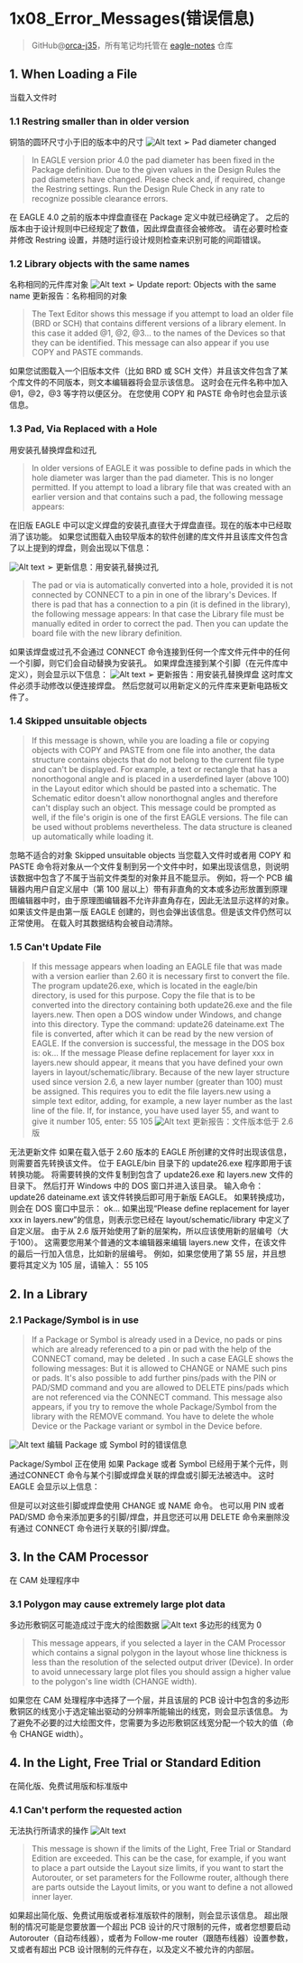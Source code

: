 # 1x08_Error_Messages(错误信息)
> GitHub@[orca-j35](https://github.com/orca-j35)，所有笔记均托管在 [eagle-notes](https://github.com/orca-j35/eagle-notes) 仓库



## 1. When Loading a File
当载入文件时

### 1.1 Restring smaller than in older version
铜箔的圆环尺寸小于旧的版本中的尺寸
![Alt text](1x08_Error_Messages(错误信息).assets/.1465287262282.png)
➢ Pad diameter changed

>In EAGLE version prior 4.0 the pad diameter has been fixed in the Package definition. 
>Due to the given values in the Design Rules the pad diameters have changed.
>Please check and, if required, change the Restring settings. 
>Run the Design Rule Check in any rate to recognize possible clearance errors.

在 EAGLE 4.0 之前的版本中焊盘直径在 Package 定义中就已经确定了。
之后的版本由于设计规则中已经规定了数值，因此焊盘直径会被修改。
请在必要时检查并修改 Restring 设置，并随时运行设计规则检查来识别可能的间距错误。

### 1.2 Library objects with the same names
名称相同的元件库对象
![Alt text](1x08_Error_Messages(错误信息).assets/.1465287374630.png)
➢ Update report: Objects with the same name
更新报告：名称相同的对象

>The Text Editor shows this message if you attempt to load an older file (BRD or SCH) that contains different versions of a library element. 
>In this case it added @1, @2, @3... to the names of the Devices so that they can be identified.
>This message can also appear if you use COPY and PASTE commands.

如果您试图载入一个旧版本文件（比如 BRD 或 SCH 文件）并且该文件包含了某个库文件的不同版本，则文本编辑器将会显示该信息。
这时会在元件名称中加入@1，@2，@3 等字符以便区分。
在您使用 COPY 和 PASTE 命令时也会显示该信息。


### 1.3 Pad, Via Replaced with a Hole
用安装孔替换焊盘和过孔
>In older versions of EAGLE it was possible to define pads in which the hole diameter was larger than the pad diameter.
>This is no longer permitted.
>If you attempt to load a library file that was created with an earlier version and that contains such a pad, the following message appears:

在旧版 EAGLE 中可以定义焊盘的安装孔直径大于焊盘直径。现在的版本中已经取消了该功能。
如果您试图载入由较早版本的软件创建的库文件并且该库文件包含了以上提到的焊盘，则会出现以下信息：

![Alt text](1x08_Error_Messages(错误信息).assets/.1465287691054.png)
➢ 更新信息：用安装孔替换过孔

>The pad or via is automatically converted into a hole, provided it is not connected by CONNECT to a pin in one of the library's Devices.
>If there is pad that has a connection to a pin (it is defined in the library), the following message appears:
>In that case the Library file must be manually edited in order to correct the pad. 
>Then you can update the board file with the new library definition.

如果该焊盘或过孔不会通过 CONNECT 命令连接到任何一个库文件元件中的任何一个引脚，则它们会自动替换为安装孔。
如果焊盘连接到某个引脚（在元件库中定义），则会显示以下信息：
![Alt text](1x08_Error_Messages(错误信息).assets/.1465287883786.png)
➢ 更新报告：用安装孔替换焊盘
这时库文件必须手动修改以便连接焊盘。
然后您就可以用新定义的元件库来更新电路板文件了。

### 1.4 Skipped unsuitable objects
>If this message is shown, while you are loading a file or copying objects with COPY and PASTE from one file into another, the data structure contains objects that do not belong to the current file type and can't be displayed. 
>For example, a text or rectangle that has a non­orthogonal angle and is placed in a user­defined layer (above 100) in the Layout editor which should be pasted into a schematic. 
>The Schematic editor doesn't allow non­orthognal angles and therefore can't display such an object.
>This message could be prompted as well, if the file's origin is one of the first EAGLE versions. 
>The file can be used without problems nevertheless. 
>The data structure is cleaned up automatically while loading it.

忽略不适合的对象 Skipped unsuitable objects
当您载入文件时或者用 COPY 和 PASTE 命令将对象从一个文件复制到另一个文件中时，如果出现该信息，则说明该数据中包含了不属于当前文件类型的对象并且不能显示。
例如，将一个 PCB 编辑器内用户自定义层中（第 100 层以上）带有非直角的文本或多边形放置到原理图编辑器中时，由于原理图编辑器不允许非直角存在，因此无法显示这样的对象。
如果该文件是由第一版 EAGLE 创建的，则也会弹出该信息。但是该文件仍然可以正常使用。
在载入时其数据结构会被自动清除。

### 1.5 Can't Update File
>If this message appears when loading an EAGLE file that was made with a version earlier than 2.60 it is necessary first to convert the file.
>The program update26.exe, which is located in the eagle/bin directory, is used for this purpose.
>Copy the file that is to be converted into the directory containing both update26.exe and the file layers.new. 
>Then open a DOS window under Windows, and change into this directory. Type the command:
>update26 dateiname.ext
>The file is converted, after which it can be read by the new version of EAGLE.
>If the conversion is successful, the message in the DOS box is: ok...
>If the message Please define replacement for layer xxx in layers.new should appear, it means that you have defined your own layers in layout/schematic/library.
>Because of the new layer structure used since version 2.6, a new layer number (greater than 100) must be assigned.
>This requires you to edit the file layers.new using a simple text editor, adding, for example, a new layer number as the last line of the file. 
>If, for instance, you have used layer 55, and want to give it number 105, enter:
>55 105
>![Alt text](1x08_Error_Messages(错误信息).assets/.1465288269148.png)
>更新报告：文件版本低于 2.6 版

无法更新文件
如果在载入低于 2.60 版本的 EAGLE 所创建的文件时出现该信息，则需要首先转换该文件。
位于 EAGLE/bin 目录下的 update26.exe 程序即用于该转换功能。
将需要转换的文件复制到包含了 update26.exe 和 layers.new 文件的目录下。
然后打开 Windows 中的 DOS 窗口并进入该目录。
输入命令：
update26 dateiname.ext
该文件转换后即可用于新版 EAGLE。
如果转换成功，则会在 DOS 窗口中显示：
ok...
如果出现“Please define replacement for layer xxx in layers.new”的信息，则表示您已经在 layout/schematic/library 中定义了自定义层。
由于从 2.6 版开始使用了新的层架构，所以应该使用新的层编号（大于100）。
这需要您用某个普通的文本编辑器来编辑 layers.new 文件，在该文件的最后一行加入信息，比如新的层编号。
例如，如果您使用了第 55 层，并且想要将其定义为 105 层，请输入：
55 105


## 2. In a Library
### 2.1 Package/Symbol is in use
>If a Package or Symbol is already used in a Device, no pads or pins which are already referenced to a pin or pad with the help of the CONNECT comand, may be deleted . 
>In such a case EAGLE shows the following messages:
>But it is allowed to CHANGE or NAME such pins or pads. It's also possible to add further pins/pads with the PIN or PAD/SMD command and you are allowed to DELETE pins/pads which are not referenced via the CONNECT command.
>This message also appears, if you try to remove the whole Package/Symbol from the library with the REMOVE command.
>You have to delete the whole Device or the Package variant or symbol in the Device before.

![Alt text](1x08_Error_Messages(错误信息).assets/.1465288485048.png)
编辑 Package 或 Symbol 时的错误信息

Package/Symbol 正在使用
如果 Package 或者 Symbol 已经用于某个元件，则通过CONNECT 命令与某个引脚或焊盘关联的焊盘或引脚无法被选中。
这时 EAGLE 会显示以上信息：

但是可以对这些引脚或焊盘使用 CHANGE 或 NAME 命令。
也可以用 PIN 或者PAD/SMD 命令来添加更多的引脚/焊盘，并且您还可以用 DELETE 命令来删除没有通过 CONNECT 命令进行关联的引脚/焊盘。

## 3. In the CAM Processor
在 CAM 处理程序中
### 3.1 Polygon may cause extremely large plot data
多边形敷铜区可能造成过于庞大的绘图数据
![Alt text](1x08_Error_Messages(错误信息).assets/.1465288819430.png)
多边形的线宽为 0

>This message appears, if you selected a layer in the CAM Processor which contains a signal polygon in the layout whose line thickness is less than the resolution of the selected output driver (Device).
>In order to avoid unnecessary large plot files you should assign a higher value to the polygon's line width (CHANGE width).

如果您在 CAM 处理程序中选择了一个层，并且该层的 PCB 设计中包含的多边形敷铜区的线宽小于选定输出驱动的分辨率所能输出的线宽，则会显示该信息。
为了避免不必要的过大绘图文件，您需要为多边形敷铜区线宽分配一个较大的值（命令 CHANGE width）。

## 4. In the Light, Free Trial or Standard Edition
在简化版、免费试用版和标准版中
### 4.1 Can't perform the requested action
无法执行所请求的操作
![Alt text](1x08_Error_Messages(错误信息).assets/.1465288949285.png)
>This message is shown if the limits of the Light, Free Trial or Standard Edition are exceeded. 
>This can be the case, for example, if you want to place a part outside the Layout size limits, if you want to start the Autorouter, or set parameters for the Follow­me router, although there are parts outside the Layout limits, or you want to define a not allowed inner layer.

如果超出简化版、免费试用版或者标准版软件的限制，则会显示该信息。
超出限制的情况可能是您要放置一个超出 PCB 设计的尺寸限制的元件，或者您想要启动 Autorouter（自动布线器），或者为 Follow-me router（跟随布线器）设置参数，又或者有超出 PCB 设计限制的元件存在，以及定义不被允许的内部层。
